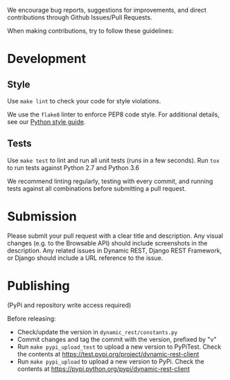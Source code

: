 We encourage bug reports, suggestions for improvements, and direct contributions through Github Issues/Pull Requests.

When making contributions, try to follow these guidelines:

# Development

## Style

Use `make lint` to check your code for style violations.

We use the `flake8` linter to enforce PEP8 code style. 
For additional details, see our [Python style guide](https://github.com/AltSchool/Python).

## Tests

Use `make test` to lint and run all unit tests (runs in a few seconds).
Run `tox` to run tests against Python 2.7 and Python 3.6

We recommend linting regularly, testing with every commit, and running tests against all combinations before submitting a pull request.

# Submission

Please submit your pull request with a clear title and description.
Any visual changes (e.g. to the Browsable API) should include screenshots in the description.
Any related issues in Dynamic REST, Django REST Framework, or Django should include a URL reference to the issue.

# Publishing

(PyPi and repository write access required)

Before releasing:

- Check/update the version in `dynamic_rest/constants.py`
- Commit changes and tag the commit with the version, prefixed by "v"
- Run `make pypi_upload_test` to upload a new version to PyPiTest. Check the contents at https://test.pypi.org/project/dynamic-rest-client
- Run `make pypi_upload` to upload a new version to PyPi. Check the contents at https://pypi.python.org/pypi/dynamic-rest-client

